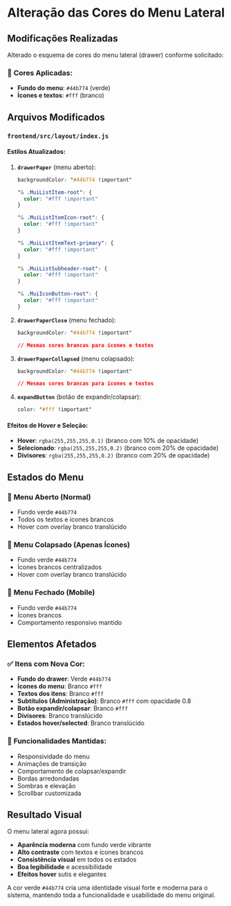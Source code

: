 # Alteração das Cores do Menu Lateral

## Modificações Realizadas

Alterado o esquema de cores do menu lateral (drawer) conforme solicitado:

### 🎨 **Cores Aplicadas:**
- **Fundo do menu**: `#44b774` (verde)
- **Ícones e textos**: `#fff` (branco)

## Arquivos Modificados

### **`frontend/src/layout/index.js`**

#### **Estilos Atualizados:**

1. **`drawerPaper`** (menu aberto):
   ```css
   backgroundColor: "#44b774 !important"
   
   "& .MuiListItem-root": {
     color: "#fff !important"
   }
   
   "& .MuiListItemIcon-root": {
     color: "#fff !important"
   }
   
   "& .MuiListItemText-primary": {
     color: "#fff !important"
   }
   
   "& .MuiListSubheader-root": {
     color: "#fff !important"
   }
   
   "& .MuiIconButton-root": {
     color: "#fff !important"
   }
   ```

2. **`drawerPaperClose`** (menu fechado):
   ```css
   backgroundColor: "#44b774 !important"
   
   // Mesmas cores brancas para ícones e textos
   ```

3. **`drawerPaperCollapsed`** (menu colapsado):
   ```css
   backgroundColor: "#44b774 !important"
   
   // Mesmas cores brancas para ícones e textos
   ```

4. **`expandButton`** (botão de expandir/colapsar):
   ```css
   color: "#fff !important"
   ```

#### **Efeitos de Hover e Seleção:**
- **Hover**: `rgba(255,255,255,0.1)` (branco com 10% de opacidade)
- **Selecionado**: `rgba(255,255,255,0.2)` (branco com 20% de opacidade)
- **Divisores**: `rgba(255,255,255,0.2)` (branco com 20% de opacidade)

## Estados do Menu

### 📖 **Menu Aberto (Normal)**
- Fundo verde `#44b774`
- Todos os textos e ícones brancos
- Hover com overlay branco translúcido

### 📱 **Menu Colapsado (Apenas Ícones)**
- Fundo verde `#44b774`
- Ícones brancos centralizados
- Hover com overlay branco translúcido

### 🔄 **Menu Fechado (Mobile)**
- Fundo verde `#44b774`
- Ícones brancos
- Comportamento responsivo mantido

## Elementos Afetados

### ✅ **Itens com Nova Cor:**
- **Fundo do drawer**: Verde `#44b774`
- **Ícones do menu**: Branco `#fff`
- **Textos dos itens**: Branco `#fff`
- **Subtítulos (Administração)**: Branco `#fff` com opacidade 0.8
- **Botão expandir/colapsar**: Branco `#fff`
- **Divisores**: Branco translúcido
- **Estados hover/selected**: Branco translúcido

### 🎯 **Funcionalidades Mantidas:**
- Responsividade do menu
- Animações de transição
- Comportamento de colapsar/expandir
- Bordas arredondadas
- Sombras e elevação
- Scrollbar customizada

## Resultado Visual

O menu lateral agora possui:
- **Aparência moderna** com fundo verde vibrante
- **Alto contraste** com textos e ícones brancos
- **Consistência visual** em todos os estados
- **Boa legibilidade** e acessibilidade
- **Efeitos hover** sutis e elegantes

A cor verde `#44b774` cria uma identidade visual forte e moderna para o sistema, mantendo toda a funcionalidade e usabilidade do menu original.